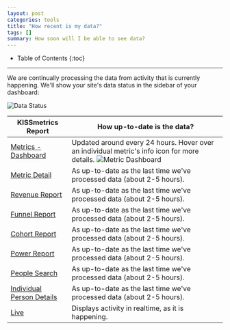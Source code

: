 ```yaml
---
layout: post
categories: tools
title: "How recent is my data?"
tags: []
summary: How soon will I be able to see data?
---
```

* Table of Contents
{:toc}
* * *

We are continually processing the data from activity that is currently happening. We'll show your site's data status in the sidebar of your dashboard:

![Data Status][data-status]

KISSmetrics Report | How up-to-date is the data?
--------------------------- | -----------
[Metrics - Dashboard][dashboard] | Updated around every 24 hours. Hover over an individual metric's info icon for more details. ![Metric Dashboard][metric-dashboard]
[Metric Detail][over-time] | As up-to-date as the last time we've processed data (about 2-5 hours).
[Revenue Report][revenue] | As up-to-date as the last time we've processed data (about 2-5 hours).
[Funnel Report][funnel] | As up-to-date as the last time we've processed data (about 2-5 hours).
[Cohort Report][cohort] | As up-to-date as the last time we've processed data (about 2-5 hours).
[Power Report][power] | As up-to-date as the last time we've processed data (about 2-5 hours).
[People Search][people-search] | As up-to-date as the last time we've processed data (about 2-5 hours).
[Individual Person Details][person-details] | As up-to-date as the last time we've processed data (about 2-5 hours).
[Live][live] | Displays activity in realtime, as it is happening.

[dashboard]: /tools/metrics#dashboard
[over-time]: /tools/metrics#individual-metric-details
[revenue]: /tools/revenue-report
[funnel]: /tools/funnels
[cohort]: /tools/cohort-report
[power]: /tools/power-report
[people-search]: /tools/people-search
[person-details]: /tools/person-details
[live]: /tools/live

[data-status]: https://kissmetrics-support-files.s3.amazonaws.com/assets/tools/data-status/01-data.png
[metric-dashboard]: https://kissmetrics-support-files.s3.amazonaws.com/assets/tools/data-status/02-dashboard.png